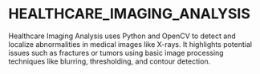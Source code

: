 # HEALTHCARE_IMAGING_ANALYSIS
Healthcare Imaging Analysis uses Python and OpenCV to detect and localize abnormalities in medical images like X-rays. It highlights potential issues such as fractures or tumors using basic image processing techniques like blurring, thresholding, and contour detection.
